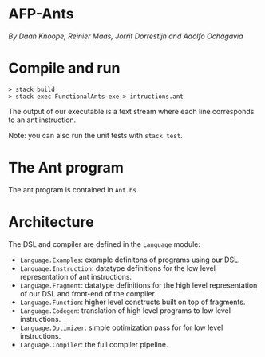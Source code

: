 # AFP-Ants

*By Daan Knoope, Reinier Maas, Jorrit Dorrestijn and Adolfo Ochagavía*

# Compile and run

```
> stack build
> stack exec FunctionalAnts-exe > intructions.ant
```

The output of our executable is a text stream where each line corresponds
to an ant instruction.

Note: you can also run the unit tests with `stack test`.

# The Ant program

The ant program is contained in `Ant.hs`

# Architecture

The DSL and compiler are defined in the `Language` module:

* `Language.Examples`: example definitons of programs using our DSL.
* `Language.Instruction`: datatype definitions for the low level representation of ant instructions.
* `Language.Fragment`: datatype definitions for the high level representation of our DSL and front-end of the compiler.
* `Language.Function`: higher level constructs built on top of fragments.
* `Language.Codegen`: translation of high level programs to low level instructions.
* `Language.Optimizer`: simple optimization pass for for low level instructions.
* `Language.Compiler`: the full compiler pipeline.
